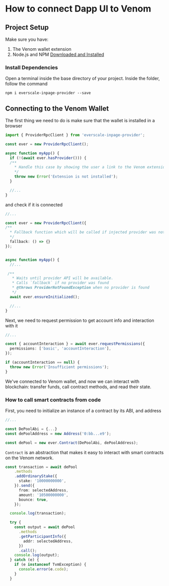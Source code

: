# How to connect Dapp UI to Venom

## Project Setup <a href="#project-setup" id="project-setup"></a>

Make sure you have:

1. The Venom wallet extension  
2. Node.js and NPM [Downloaded and Installed](https://nodejs.org/)

### Install Dependencies

Open a terminal inside the base directory of your project. Inside the folder, follow the command

```
npm i everscale-inpage-provider --save
```

## Connecting to the Venom Wallet <a href="#connecting-to-the-metamask-wallet" id="connecting-to-the-metamask-wallet"></a>

The first thing we need to do is make sure that the wallet is installed in a browser

```typescript
import { ProviderRpcClient } from 'everscale-inpage-provider';

const ever = new ProviderRpcClient();

async function myApp() {
  if (!(await ever.hasProvider())) {
  /**
    * Handle this case by showing the user a link to the Venom extension
    */
    throw new Error('Extension is not installed');
  }

  //...
}
```

and check if it is connected

```typescript
//...

const ever = new ProviderRpcClient({
/**
  * Fallback function which will be called if injected provider was not found.
  */
  fallback: () => {}
});


async function myApp() {
  //...

 /**
   * Waits until provider API will be available.
   * Calls `fallback` if no provider was found
   * @throws ProviderNotFoundException when no provider is found
   */
  await ever.ensureInitialized();

  //...
}
```

Next, we need to request permission to get account info and interaction with it

```typescript
//...

const { accountInteraction } = await ever.requestPermissions({
  permissions: ['basic', 'accountInteraction'],
});

if (accountInteraction == null) {
  throw new Error('Insufficient permissions');
}
```

We've connected to Venom wallet, and now we can interact with blockchain: transfer funds, call contract methods, and read their state.

### How to call smart contracts from code

First, you need to initialize an instance of a contract by its ABI, and address

```typescript
//...

const DePoolAbi = {...}
const dePoolAddress = new Address('0:bb...e9');

const dePool = new ever.Contract(DePoolAbi, dePoolAddress);
```

`Contract` is an abstraction that makes it easy to interact with smart contracts on the Venom network.

```typescript
const transaction = await dePool
    .methods
    .addOrdinaryStake({
      stake: '10000000000',
    }).send({
      from: selectedAddress,
      amount: '10500000000',
      bounce: true,
    });

  console.log(transaction);

  try {
    const output = await dePool
      .methods
      .getParticipantInfo({
        addr: selectedAddress,
      })
      .call();
    console.log(output);
  } catch (e) {
    if (e instanceof TvmException) {
      console.error(e.code);
    }
  }
```
